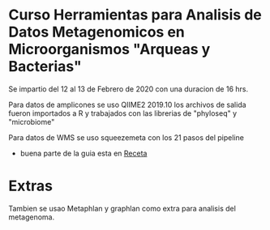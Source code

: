 <h1 class="h1">Curso Herramientas para Analisis de Datos Metagenomicos en Microorganismos "Arqueas y Bacterias" </h1>

Se impartio del 12 al 13 de Febrero de 2020 con una duracion de 16 hrs.

Para datos de amplicones se uso QIIME2 2019.10 los archivos de salida fueron importados a R y trabajados con las librerias de "phyloseq" y "microbiome"

Para datos de WMS se uso squeezemeta con los 21 pasos  del pipeline

- buena parte de la guia esta en [Receta](https://github.com/AdrianMtz-Santana/Curso-Herramientas-par-Analisis-de-Datos-MEtagenomicos-en-Microorganismos-Arqueas-y-Bacterias-/blob/47a448ddc05f53a3e063b6fc9d6230688a26fc95/Curso_Feb2020/Receta_phylomicrobiome_correct.pdf)



<h1 class="h1">Extras </h1>

Tambien se usao Metaphlan y graphlan como extra para analisis del metagenoma.

